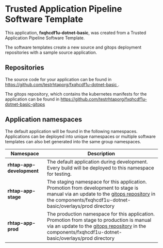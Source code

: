 # Trusted Application Pipeline Software Template

This application, **fxqhcdf1u-dotnet-basic**, was created from a Trusted Application Pipeline Software Template.

The software templates create a new source and gitops deployment repositories with a sample source application. 

## Repositories

The source code for your application can be found in [https://github.com/testrhtaporg/fxqhcdf1u-dotnet-basic ](https://github.com/testrhtaporg/fxqhcdf1u-dotnet-basic ).
 
The gitops repository, which contains the kubernetes manifests for the application can be found in 
[https://github.com/testrhtaporg/fxqhcdf1u-dotnet-basic-gitops ](https://github.com/testrhtaporg/fxqhcdf1u-dotnet-basic-gitops ) 

## Application namespaces 

The default application will be found in the following namespaces. Applications can be deployed into unique namespaces or multiple software templates can also bet generated into the same group namespaces.  

|  Namespace   |  Description   |  
| -------- | -------- |   
| **rhtap-app-development** | The default application during development. Every build will be deployed to this namespace for testing. | 
| **rhtap-app-stage** | The staging namespace for this application. Promotion from development to stage is manual via an update to the [gitops repository](https://github.com/testrhtaporg/fxqhcdf1u-dotnet-basic-gitops ) in the components/fxqhcdf1u-dotnet-basic/overlays/prod directory |  
| **rhtap-app-prod** | The production namespace for this application. Promotion from stage to production is manual via an update to the [gitops repository](https://github.com/testrhtaporg/fxqhcdf1u-dotnet-basic-gitops ) in the components/fxqhcdf1u-dotnet-basic/overlays/prod directory | 